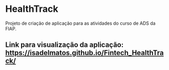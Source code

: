 # HealthTrack
Projeto de criação de aplicação para as atividades do curso de ADS da FIAP.

## Link para visualização da aplicação: https://isadelmatos.github.io/Fintech_HealthTrack/
